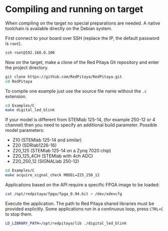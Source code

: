 # Compiling and running on target

When compiling on the target no special preparations are needed. A native toolchain is available directly on the Debian system.

First connect to your board over SSH (replace the IP, the default password is `root`).
```bash
ssh root@192.168.0.100
```

Now on the target, make a clone of the Red Pitaya Git repository and enter the project directory.
```bash
git clone https://github.com/RedPitaya/RedPitaya.git
cd RedPitaya
```

To compile one example just use the source file name without the `.c` extension.
```bash
cd Examples/C
make digital_led_blink
```

If your model is different from STEMlab 125-14, (for example 250-12 or 4 channel) then you need to specify an additional build parameter.
Possible model parameters:
- Z10 (STEMlab 125-14 and similar)
- Z20 (SDRlab1226-16)
- Z20_125 (STEMlab 125-14 on a Zynq 7020 chip)
- Z20_125_4CH (STEMlab with 4ch ADC)
- Z20_250_12 (SIGNALlab 250-12)

```bash
cd Examples/C
make acquire_signal_check MODEL=Z25_250_12
```


Applications based on the API require a specific FPGA image to be loaded:
```bash
cat /opt/redpitaya/fpga/fpga_0.94.bit > /dev/xdevcfg
```

Execute the application. The path to Red Pitaya shared libraries must be provided explicitly. Some applications run in a continuous loop, press `CTRL+C` to stop them.
```bash
LD_LIBRARY_PATH=/opt/redpitaya/lib ./digital_led_blink
```

